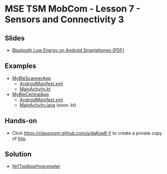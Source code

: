 # MSE TSM MobCom - Lesson 7 - Sensors and Connectivity 3
## Slides
* [Bluetooth Low Energy on Android Smartphones (PDF)](http://www.tamberg.org/mse/2023/hs/TSM_MobCom_BLEOnAndroidSmartphones.pdf)

## Examples
* [MyBleScannerApp](../../master/07/Android/MyBleScannerApp)
    * [AndroidManifest.xml](../../master/07/Android/MyBleScannerApp/app/src/main/AndroidManifest.xml)
    * [MainActivity.kt](../../master/07/Android/MyBleScannerApp/app/src/main/java/org/tamberg/myblescannerapp/MainActivity.kt)
* [MyBleCentralApp](../../master/07/Android/MyBleCentralApp)
    * [AndroidManifest.xml](../../master/07/Android/MyBleCentralApp/app/src/main/AndroidManifest.xml)
    * [MainActivity.java](../../master/07/Android/MyBleCentralApp/app/src/main/java/org/tamberg/myblecentralapp/MainActivity.java) (soon .kt)

## Hands-on
* Click https://classroom.github.com/a/daKqa8-Y to create a private copy of [this](../../../../mse-tsm-mobcom-work-07/blob/master/README.md).

## Solution
* [NrfToolboxHygrometer](../../master/07/Android/NrfToolboxHygrometer)
